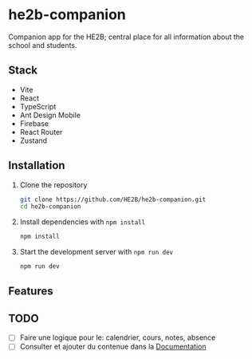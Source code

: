 # he2b-companion

Companion app for the HE2B; central place for all information about the school and students.

## Stack

- Vite
- React
- TypeScript
- Ant Design Mobile
- Firebase
- React Router
- Zustand

## Installation

1. Clone the repository

   ```bash
   git clone https://github.com/HE2B/he2b-companion.git
   cd he2b-companion
   ```

2. Install dependencies with `npm install`

   ```bash
   npm install
   ```

3. Start the development server with `npm run dev`

   ```bash
   npm run dev
   ```

## Features

## TODO

- [ ] Faire une logique pour le: calendrier, cours, notes, absence
- [ ] Consulter et ajouter du contenue dans la [Documentation](https://docs.google.com/document/d/1fdJyM9-bRSv7d53SU1ya3Upqi7zF6maDvJMat-Wk2vg/edit?usp=sharing)
